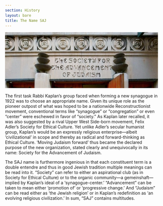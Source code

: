 ```yaml
---
section: History
layout: bare
title: The Name SAJ
---
```

![The Name SAJ](/assets/the_name_saj.png)

The first task Rabbi Kaplan’s group faced when forming a new synagogue in 1922 was to choose an appropriate name. Given its unique role as the pioneer outpost of what was hoped to be a nationwide Reconstructionist movement, conventional terms like “synagogue” or “congregation” or even “center” were eschewed in favor of “society.” As Kaplan later recalled, it was also suggested by a rival Upper West Side-born movement, Felix Adler’s Society for Ethical Culture. Yet unlike Adler’s secular humanist group, Kaplan’s would be an expressly religious enterprise—albeit ‘civilizational’ in scope and thereby as radical and forward-thinking as Ethical Culture. ‘Moving Judaism forward’ thus became the declared purpose of the new organization, stated clearly and unequivocally in its name: Society for the Advancement of Judaism.

The SAJ name is furthermore ingenious in that each constituent term is a double entendre and thus in good Jewish tradition multiple meanings can be read into it. “Society” can refer to either an aspirational club (as in Society for Ethical Culture) or to the organic community—a gemeinshaft— implied by Kaplan’s ideal of a ‘synagogue-center.’ “Advancement” can be taken to mean either ‘promotion of’ or ‘progressive change.’ And “Judaism” can be read either as ‘the Jewish religion’ or in Kaplan’s redefinition as ‘an evolving religious civilization.’ In sum, “SAJ” contains multitudes.
